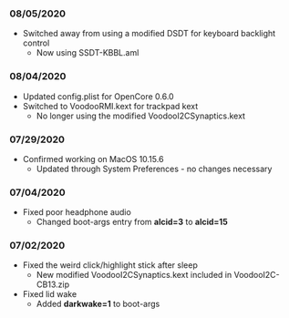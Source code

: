 ### 08/05/2020
- Switched away from using a modified DSDT for keyboard backlight control
  - Now using SSDT-KBBL.aml

### 08/04/2020
- Updated config.plist for OpenCore 0.6.0
- Switched to VoodooRMI.kext for trackpad kext
  - No longer using the modified VoodooI2CSynaptics.kext

### 07/29/2020
- Confirmed working on MacOS 10.15.6
  - Updated through System Preferences - no changes necessary

### 07/04/2020
- Fixed poor headphone audio
  - Changed boot-args entry from **alcid=3** to **alcid=15**


### 07/02/2020

- Fixed the weird click/highlight stick after sleep
  - New modified VoodooI2CSynaptics.kext included in VoodooI2C-CB13.zip
- Fixed lid wake
  - Added **darkwake=1** to boot-args
